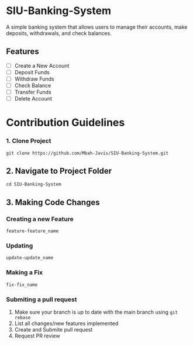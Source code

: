 # SIU-Banking-System
A simple banking system that allows users to manage their accounts, make deposits,
withdrawals, and check balances.

## Features
- [ ] Create a New Account
- [ ] Deposit Funds
- [ ] Withdraw Funds
- [ ] Check Balance
- [ ] Transfer Funds
- [ ] Delete Account

# Contribution Guidelines

### 1. Clone Project
``git clone https://github.com/Mbah-Javis/SIU-Banking-System.git``

## 2. Navigate to Project Folder
``cd SIU-Banking-System``

## 3. Making Code Changes
### Creating a new Feature
``feature-feature_name``

### Updating 
``update-update_name``

### Making a Fix
``fix-fix_name``

### Submiting a pull request
1. Make sure your branch is up to date with the main branch using ``git rebase``
2. List all changes/new features implemented
3. Create and Submite pull request
4. Request PR review
